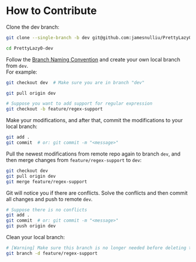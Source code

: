 # How to Contribute

Clone the dev branch:

```bash
git clone --single-branch -b dev git@github.com:jamesnulliu/PrettyLazy0.git PrettyLazy0-dev

cd PrettyLazy0-dev
```

Follow the [Branch Naming Convention](./Branch_Naming_Convention.md) and create your own local branch from `dev`.  
For example:

```bash
git checkout dev  # Make sure you are in branch "dev"

git pull origin dev

# Suppose you want to add support for regular expression
git checkout -b feature/regex-support
```

Make your modifications, and after that, commit the modifications to your local branch:

```bash
git add .
git commit  # or: git commit -m "<message>"
```

Pull the newest modifications from remote repo again to branch `dev`, and then merge changes from `feature/regex-support` to `dev`:

```bash
git checkout dev
git pull origin dev
git merge feature/regex-support
```

Git will notice you if there are conflicts. Solve the conflicts and then commit all changes and push to remote `dev`.

```bash
# Suppose there is no conflicts
git add .
git commit  # or: git commit -m "<message>"
git push origin dev
```

Clean your local branch:

```bash
# [Warning] Make sure this branch is no longer needed before deleting this branch
git branch -d feature/regex-support
```